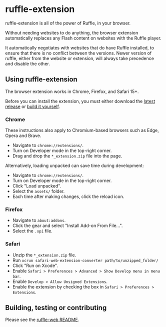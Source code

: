 # ruffle-extension

ruffle-extension is all of the power of Ruffle, in your browser.

Without needing websites to do anything, the browser extension automatically replaces any Flash content on websites with the Ruffle player.

It automatically negotiates with websites that do have Ruffle installed, to ensure that there is no conflict between the versions. Newer version of ruffle, either from the website or extension, will always take precedence and disable the other.

## Using ruffle-extension

The browser extension works in Chrome, Firefox, and Safari 15+.

Before you can install the extension, you must either download the [latest release](https://github.com/ruffle-rs/ruffle/releases) or [build it yourself](../../README.md).

### Chrome

These instructions also apply to Chromium-based browsers such as Edge, Opera and Brave.

- Navigate to `chrome://extensions/`.
- Turn on Developer mode in the top-right corner.
- Drag and drop the `*_extension.zip` file into the page.

Alternatively, loading unpacked can save time during development:

- Navigate to `chrome://extensions/`.
- Turn on Developer mode in the top-right corner.
- Click "Load unpacked".
- Select the `assets/` folder.
- Each time after making changes, click the reload icon.

### Firefox

- Navigate to `about:addons`.
- Click the gear and select "Install Add-on From File...".
- Select the `.xpi` file.

### Safari

- Unzip the `*_extension.zip` file.
- Run `xcrun safari-web-extension-converter path/to/unzipped_folder/`
- Click "Run on Xcode".
- Enable `Safari > Preferences > Advanced > Show Develop menu in menu bar`.
- Enable `Develop > Allow Unsigned Extensions`.
- Enable the extension by checking the box in `Safari > Preferences > Extensions`.

## Building, testing or contributing

Please see the [ruffle-web README](../../README.md).
